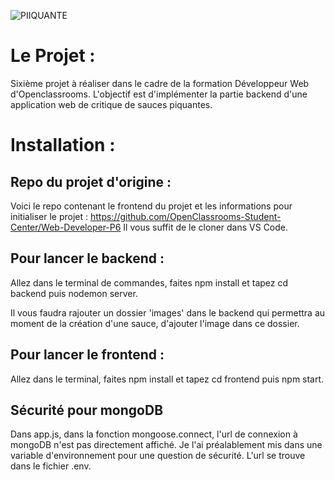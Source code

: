 ![PIIQUANTE](https://user.oc-static.com/upload/2021/07/29/16275605596354_PiiquanteLogo.png)

# Le Projet : 
Sixième projet à réaliser dans le cadre de la formation Développeur Web d'Openclassrooms. L'objectif est d'implémenter la partie backend d'une application web de critique de sauces piquantes. 

# Installation : 

## Repo du projet d'origine : 
Voici le repo contenant le frontend du projet et les informations pour initialiser le projet : https://github.com/OpenClassrooms-Student-Center/Web-Developer-P6
Il vous suffit de le cloner dans VS Code.

## Pour lancer le backend : 
Allez dans le terminal de commandes, faites npm install et tapez cd backend puis nodemon server. 

Il vous faudra rajouter un dossier 'images' dans le backend qui permettra au moment de la création d'une sauce, d'ajouter l'image dans ce dossier.

## Pour lancer le frontend : 
Allez dans le terminal, faites npm install et tapez cd frontend puis npm start.

## Sécurité pour mongoDB
Dans app.js, dans la fonction mongoose.connect, l'url de connexion à mongoDB n'est pas directement affiché. Je l'ai préalablement mis dans une variable d'environnement pour une question de sécurité. L'url se trouve dans le fichier .env.